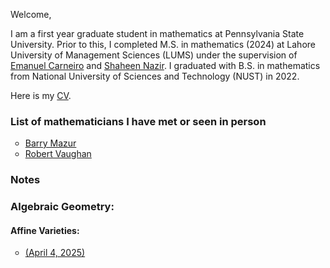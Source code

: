 Welcome,

I am a first year graduate student in mathematics at Pennsylvania State University. Prior to this, I completed M.S. in mathematics (2024) at Lahore University of Management Sciences (LUMS) under the supervision of [Emanuel Carneiro](https://sites.google.com/view/emanuelcarneiro/home) and [Shaheen Nazir](https://lums.edu.pk/lums_employee/3346). I graduated with B.S. in mathematics from National University of Sciences and Technology (NUST) in 2022.

Here is my [CV](docs/assets/My_CV-2.pdf). 

### List of mathematicians I have met or seen in person
<ul style="list-style-type:circle"> 
<li><a href="https://en.wikipedia.org/wiki/Barry_Mazur">Barry Mazur</a></li>
<li><a href="https://en.wikipedia.org/wiki/Bob_Vaughan">Robert Vaughan</a></li>
</ul>

### Notes

### Algebraic Geometry:

#### Affine Varieties:

<ul style="list-style-type:circle"> 
<li><a href = "(docs/assets/Algebraic_Geometry-10.pdf)">(April 4, 2025)</a></li>
</ul>
